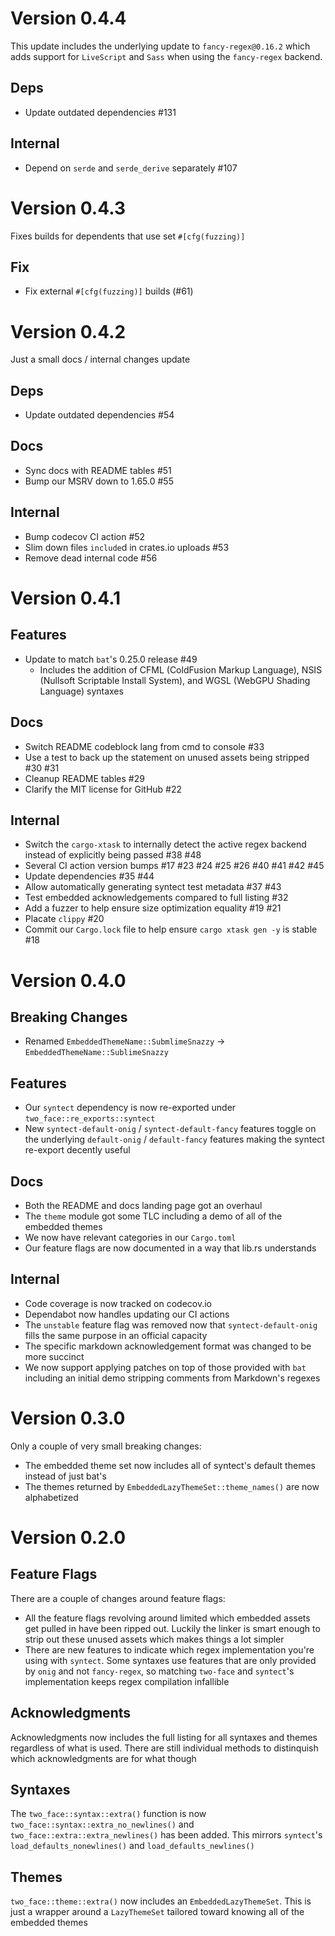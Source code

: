 # Version 0.4.4

This update includes the underlying update to `fancy-regex@0.16.2` which adds
support for `LiveScript` and `Sass` when using the `fancy-regex` backend.

## Deps

- Update outdated dependencies #131

## Internal

- Depend on `serde` and `serde_derive` separately #107

# Version 0.4.3

Fixes builds for dependents that use set `#[cfg(fuzzing)]`

## Fix

- Fix external `#[cfg(fuzzing)]` builds (#61)

# Version 0.4.2

Just a small docs / internal changes update

## Deps

- Update outdated dependencies #54

## Docs

- Sync docs with README tables #51
- Bump our MSRV down to 1.65.0 #55

## Internal

- Bump codecov CI action #52
- Slim down files `include`d in crates.io uploads #53
- Remove dead internal code #56

# Version 0.4.1

## Features

- Update to match `bat`'s 0.25.0 release #49
  - Includes the addition of CFML (ColdFusion Markup Language), NSIS (Nullsoft
    Scriptable Install System), and WGSL (WebGPU Shading Language) syntaxes

## Docs

- Switch README codeblock lang from cmd to console #33
- Use a test to back up the statement on unused assets being stripped #30 #31
- Cleanup README tables #29
- Clarify the MIT license for GitHub #22

## Internal

- Switch the `cargo-xtask` to internally detect the active regex backend instead
  of explicitly being passed #38 #48
- Several CI action version bumps #17 #23 #24 #25 #26 #40 #41 #42 #45
- Update dependencies #35 #44
- Allow automatically generating syntect test metadata #37 #43
- Test embedded acknowledgements compared to full listing #32
- Add a fuzzer to help ensure size optimization equality #19 #21
- Placate `clippy` #20
- Commit our `Cargo.lock` file to help ensure `cargo xtask gen -y` is stable #18

# Version 0.4.0

## Breaking Changes

- Renamed `EmbeddedThemeName::SubmlimeSnazzy` ->
  `EmbeddedThemeName::SublimeSnazzy`

## Features

- Our `syntect` dependency is now re-exported under `two_face::re_exports::syntect`
- New `syntect-default-onig` / `syntect-default-fancy` features toggle on the
  underlying `default-onig` / `default-fancy` features making the syntect
  re-export decently useful

## Docs

- Both the README and docs landing page got an overhaul
- The `theme` module got some TLC including a demo of all of the embedded themes
- We now have relevant categories in our `Cargo.toml`
- Our feature flags are now documented in a way that lib.rs understands

## Internal

- Code coverage is now tracked on codecov.io
- Dependabot now handles updating our CI actions
- The `unstable` feature flag was removed now that `syntect-default-onig` fills
  the same purpose in an official capacity
- The specific markdown acknowledgement format was changed to be more succinct
- We now support applying patches on top of those provided with `bat` including
  an initial demo stripping comments from Markdown's regexes

# Version 0.3.0

Only a couple of very small breaking changes:

- The embedded theme set now includes all of syntect's default themes instead of
  just bat's
- The themes returned by `EmbeddedLazyThemeSet::theme_names()` are now
  alphabetized

# Version 0.2.0

## Feature Flags

There are a couple of changes around feature flags:

- All the feature flags revolving around limited which embedded assets get
  pulled in have been ripped out. Luckily the linker is smart enough to strip
  out these unused assets which makes things a lot simpler
- There are new features to indicate which regex implementation you're using
  with `syntect`. Some syntaxes use features that are only provided by `onig`
  and not `fancy-regex`, so matching `two-face` and `syntect`'s implementation
  keeps regex compilation infallible

## Acknowledgments

Acknowledgments now includes the full listing for all syntaxes and themes
regardless of what is used. There are still individual methods to distinquish
which acknowledgments are for what though

## Syntaxes

The `two_face::syntax::extra()` function is now
`two_face::syntax::extra_no_newlines()` and `two_face::extra::extra_newlines()`
has been added. This mirrors `syntect`'s `load_defaults_nonewlines()` and
`load_defaults_newlines()`

## Themes

`two_face::theme::extra()` now includes an `EmbeddedLazyThemeSet`. This is just
a wrapper around a `LazyThemeSet` tailored toward knowing all of the embedded
themes

